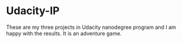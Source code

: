 # Udacity-IP
These are my three projects in Udacity nanodegree program and I am happy with the results. It is an adventure game. 
